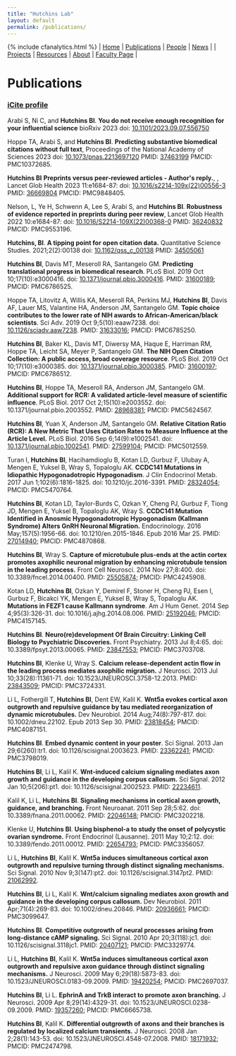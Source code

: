 ```yaml
---
title: "Hutchins Lab"
layout: default
permalink: /publications/
---
```

{% include cfanalytics.html %}
| [Home](/index) | [Publications](/publications) | [People](/people) | [News](/news) |
| [Projects](/projects) | [Resources](/resources) | [About](/about) | [Faculty Page](https://ischool.wisc.edu/blog/staff/hutchins-b-ian/) |

# Publications

### [iCite profile](https://icite.od.nih.gov/analysis?search_id=hzu4cubwaf6sao1c)

Arabi S, Ni C, and **Hutchins BI**. **You do not receive enough recognition for your influential science** bioRxiv 2023 doi: [10.1101/2023.09.07.556750](https://doi.org/10.1101/2023.09.07.556750)

Hoppe TA, Arabi S, and **Hutchins BI**. **Predicting substantive biomedical citations without full text**, Proceedings of the National Academy of Sciences 2023 doi: [10.1073/pnas.2213697120](https://doi.org/10.1073/pnas.2213697120) PMID: [37463199](https://pubmed.ncbi.nlm.nih.gov/37463199/) PMCID: PMC10372685.

**Hutchins BI** **Preprints versus peer-reviewed articles - Author's reply.**, , Lancet Glob Health 2023 11:e1684-87: doi: [10.1016/s2214-109x(22)00556-3](https://doi.org/10.1016/s2214-109x(22)00556-3) PMID: [36669804](https://pubmed.ncbi.nlm.nih.gov/36669804/) PMCID: PMC9848405.

Nelson, L, Ye H, Schwenn A, Lee S, Arabi S, and **Hutchins BI**. **Robustness of evidence reported in preprints during peer review**, Lancet Glob Health 2022 10:e1684-87: doi: [10.1016/S2214-109X(22)00368-0](https://doi.org/10.1016/S2214-109X(22)00368-0) PMID: [36240832](https://pubmed.ncbi.nlm.nih.gov/36240832/) PMCID: PMC9553196.

**Hutchins, BI**. **A tipping point for open citation data.** Quantitative Science Studies. 2021;2(2):00138 doi: [10.1162/qss_c_00138](https://doi.org/10.1162/qss_c_00138) PMID: [34505061](https://pubmed.ncbi.nlm.nih.gov/34505061/)

**Hutchins BI**, Davis MT, Meseroll RA, Santangelo GM. **Predicting translational progress in biomedical research**. PLoS Biol. 2019 Oct 10;17(10):e3000416. doi: [10.1371/journal.pbio.3000416](https://doi.org/10.1371/journal.pbio.3000416). PMID: [31600189](https://pubmed.ncbi.nlm.nih.gov/31600189/); PMCID: PMC6786525.

Hoppe TA, Litovitz A, Willis KA, Meseroll RA, Perkins MJ, **Hutchins BI**, Davis AF, Lauer MS, Valantine HA, Anderson JM, Santangelo GM. **Topic choice contributes to the lower rate of NIH awards to African-American/black scientists**. Sci Adv. 2019 Oct 9;5(10):eaaw7238. doi: [10.1126/sciadv.aaw7238](https://doi.org/10.1126/sciadv.aaw7238). PMID: [31633016](https://pubmed.ncbi.nlm.nih.gov/31633016); PMCID: PMC6785250.

**Hutchins BI**, Baker KL, Davis MT, Diwersy MA, Haque E, Harriman RM, Hoppe TA, Leicht SA, Meyer P, Santangelo GM. **The NIH Open Citation Collection: A public access, broad coverage resource**. PLoS Biol. 2019 Oct 10;17(10):e3000385. doi: [10.1371/journal.pbio.3000385](https://doi.org/10.1371/journal.pbio.3000385). PMID: [31600197](https://pubmed.ncbi.nlm.nih.gov/31600197); PMCID: PMC6786512.

**Hutchins BI**, Hoppe TA, Meseroll RA, Anderson JM, Santangelo GM. **Additional support for RCR: A validated article-level measure of scientific influence**. PLoS Biol. 2017 Oct 2;15(10):e2003552. doi: 10.1371/journal.pbio.2003552. PMID: [28968381](https://pubmed.ncbi.nlm.nih.gov/28968381); PMCID: PMC5624567.

**Hutchins BI**, Yuan X, Anderson JM, Santangelo GM. **Relative Citation Ratio (RCR): A New Metric That Uses Citation Rates to Measure Influence at the Article Level.** PLoS Biol. 2016 Sep 6;14(9):e1002541. doi: [10.1371/journal.pbio.1002541](https://doi.org/10.1371/journal.pbio.1002541). PMID: [27599104](https://pubmed.ncbi.nlm.nih.gov/27599104); PMCID: PMC5012559.

Turan I, **Hutchins BI**, Hacihamdioglu B, Kotan LD, Gurbuz F, Ulubay A, Mengen E, Yuksel B, Wray S, Topaloglu AK. **CCDC141 Mutations in Idiopathic Hypogonadotropic Hypogonadism**. J Clin Endocrinol Metab. 2017 Jun 1;102(6):1816-1825. doi: 10.1210/jc.2016-3391. PMID: [28324054](https://pubmed.ncbi.nlm.nih.gov/28324054); PMCID: PMC5470764.

**Hutchins BI**, Kotan LD, Taylor-Burds C, Ozkan Y, Cheng PJ, Gurbuz F, Tiong JD, Mengen E, Yuksel B, Topaloglu AK, Wray S. **CCDC141 Mutation Identified in Anosmic Hypogonadotropic Hypogonadism (Kallmann Syndrome) Alters GnRH Neuronal Migration.** Endocrinology. 2016 May;157(5):1956-66. doi: 10.1210/en.2015-1846. Epub 2016 Mar 25. PMID: [27014940](https://pubmed.ncbi.nlm.nih.gov/27014940); PMCID: PMC4870868.

**Hutchins BI**, Wray S. **Capture of microtubule plus-ends at the actin cortex promotes axophilic neuronal migration by enhancing microtubule tension in the leading process.** Front Cell Neurosci. 2014 Nov 27;8:400. doi: 10.3389/fncel.2014.00400. PMID: [25505874](https://pubmed.ncbi.nlm.nih.gov/25505874); PMCID: PMC4245908.

Kotan LD, **Hutchins BI**, Ozkan Y, Demirel F, Stoner H, Cheng PJ, Esen I, Gurbuz F, Bicakci YK, Mengen E, Yuksel B, Wray S, Topaloglu AK. **Mutations in FEZF1 cause Kallmann syndrome**. Am J Hum Genet. 2014 Sep 4;95(3):326-31. doi: 10.1016/j.ajhg.2014.08.006. PMID: [25192046](https://pubmed.ncbi.nlm.nih.gov/25192046); PMCID: PMC4157145.

**Hutchins BI**. **Neuro(re)development Of Brain Circuitry: Linking Cell Biology to Psychiatric Discoveries.** Front Psychiatry. 2013 Jul 8;4:65. doi: 10.3389/fpsyt.2013.00065. PMID: [23847553](https://pubmed.ncbi.nlm.nih.gov/23847553); PMCID: PMC3703708.

**Hutchins BI**, Klenke U, Wray S. **Calcium release-dependent actin flow in the leading process mediates axophilic migration.** J Neurosci. 2013 Jul 10;33(28):11361-71. doi: 10.1523/JNEUROSCI.3758-12.2013. PMID: [23843509](https://pubmed.ncbi.nlm.nih.gov/23843509); PMCID: PMC3724331.

Li L, Fothergill T, **Hutchins BI**, Dent EW, Kalil K. **Wnt5a evokes cortical axon outgrowth and repulsive guidance by tau mediated reorganization of dynamic microtubules.** Dev Neurobiol. 2014 Aug;74(8):797-817. doi: 10.1002/dneu.22102. Epub 2013 Sep 30. PMID: [23818454](https://pubmed.ncbi.nlm.nih.gov/23818454); PMCID: PMC4087151.

**Hutchins BI**. **Embed dynamic content in your poster**. Sci Signal. 2013 Jan 29;6(260):tr1. doi: 10.1126/scisignal.2003623. PMID: [23362241](https://pubmed.ncbi.nlm.nih.gov/23362241); PMCID: PMC3798019.

**Hutchins BI**, Li L, Kalil K. **Wnt-induced calcium signaling mediates axon growth and guidance in the developing corpus callosum.** Sci Signal. 2012 Jan 10;5(206):pt1. doi: 10.1126/scisignal.2002523. PMID: [22234611](https://pubmed.ncbi.nlm.nih.gov/22234611).

Kalil K, Li L, **Hutchins BI**. **Signaling mechanisms in cortical axon growth, guidance, and branching.** Front Neuroanat. 2011 Sep 28;5:62. doi: 10.3389/fnana.2011.00062. PMID: [22046148](https://pubmed.ncbi.nlm.nih.gov/22046148); PMCID: PMC3202218.

Klenke U, **Hutchins BI**. **Using bisphenol-a to study the onset of polycystic ovarian syndrome.** Front Endocrinol (Lausanne). 2011 May 10;2:12. doi: 10.3389/fendo.2011.00012. PMID: [22654793](https://pubmed.ncbi.nlm.nih.gov/22654793); PMCID: PMC3356057.

Li L, **Hutchins BI**, Kalil K. **Wnt5a induces simultaneous cortical axon outgrowth and repulsive turning through distinct signaling mechanisms.** Sci Signal. 2010 Nov 9;3(147):pt2. doi: 10.1126/scisignal.3147pt2. PMID: [21062992](https://pubmed.ncbi.nlm.nih.gov/21062992).

**Hutchins BI**, Li L, Kalil K. **Wnt/calcium signaling mediates axon growth and guidance in the developing corpus callosum.** Dev Neurobiol. 2011 Apr;71(4):269-83. doi: 10.1002/dneu.20846. PMID: [20936661](https://pubmed.ncbi.nlm.nih.gov/20936661); PMCID: PMC3099647.

**Hutchins BI**. **Competitive outgrowth of neural processes arising from long-distance cAMP signaling.** Sci Signal. 2010 Apr 20;3(118):jc1. doi: 10.1126/scisignal.3118jc1. PMID: [20407121](https://pubmed.ncbi.nlm.nih.gov/20407121); PMCID: PMC3329774.

Li L, **Hutchins BI**, Kalil K. **Wnt5a induces simultaneous cortical axon outgrowth and repulsive axon guidance through distinct signaling mechanisms.** J Neurosci. 2009 May 6;29(18):5873-83. doi: 10.1523/JNEUROSCI.0183-09.2009. PMID: [19420254](https://pubmed.ncbi.nlm.nih.gov/19420254); PMCID: PMC2697037.

**Hutchins BI**, Li L. **EphrinA and TrkB interact to promote axon branching.** J Neurosci. 2009 Apr 8;29(14):4329-31. doi: 10.1523/JNEUROSCI.0238-09.2009. PMID: [19357260](https://pubmed.ncbi.nlm.nih.gov/19357260); PMCID: PMC6665738.

**Hutchins BI**, Kalil K. **Differential outgrowth of axons and their branches is regulated by localized calcium transients.** J Neurosci. 2008 Jan 2;28(1):143-53. doi: 10.1523/JNEUROSCI.4548-07.2008. PMID: [18171932](https://pubmed.ncbi.nlm.nih.gov/18171932); PMCID: PMC2474798.
